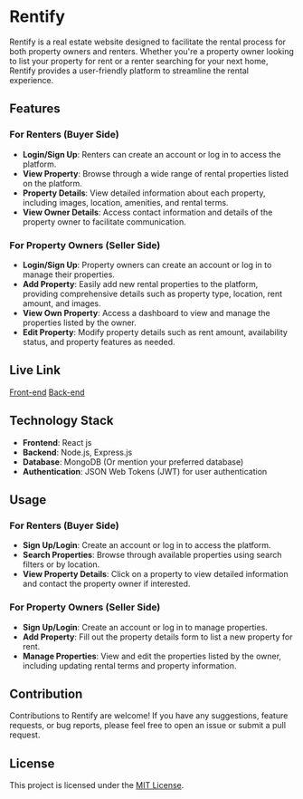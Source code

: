 # Rentify

Rentify is a real estate website designed to facilitate the rental process for both property owners and renters. Whether you're a property owner looking to list your property for rent or a renter searching for your next home, Rentify provides a user-friendly platform to streamline the rental experience.

## Features

### For Renters (Buyer Side)

- **Login/Sign Up**: Renters can create an account or log in to access the platform.
- **View Property**: Browse through a wide range of rental properties listed on the platform.
- **Property Details**: View detailed information about each property, including images, location, amenities, and rental terms.
- **View Owner Details**: Access contact information and details of the property owner to facilitate communication.

### For Property Owners (Seller Side)

- **Login/Sign Up**: Property owners can create an account or log in to manage their properties.
- **Add Property**: Easily add new rental properties to the platform, providing comprehensive details such as property type, location, rent amount, and images.
- **View Own Property**: Access a dashboard to view and manage the properties listed by the owner.
- **Edit Property**: Modify property details such as rent amount, availability status, and property features as needed.

## Live Link

[Front-end](https://presidio-hiring-challenge-a11v.vercel.app/)
[Back-end](https://presidio-hiring-challenge-five.vercel.app/)

## Technology Stack

- **Frontend**: React js
- **Backend**: Node.js, Express.js
- **Database**: MongoDB (Or mention your preferred database)
- **Authentication**: JSON Web Tokens (JWT) for user authentication

## Usage

### For Renters (Buyer Side)

- **Sign Up/Login**: Create an account or log in to access the platform.
- **Search Properties**: Browse through available properties using search filters or by location.
- **View Property Details**: Click on a property to view detailed information and contact the property owner if interested.

### For Property Owners (Seller Side)

- **Sign Up/Login**: Create an account or log in to manage properties.
- **Add Property**: Fill out the property details form to list a new property for rent.
- **Manage Properties**: View and edit the properties listed by the owner, including updating rental terms and property information.

## Contribution

Contributions to Rentify are welcome! If you have any suggestions, feature requests, or bug reports, please feel free to open an issue or submit a pull request.

## License

This project is licensed under the [MIT License](LICENSE).
